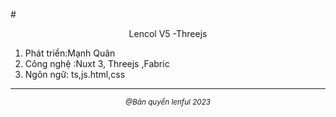 
#<center>Lencol V5 -Threejs</center>
<ol>
    <li>Phát triển:Mạnh Quân</li>
    <li>Công nghệ :Nuxt 3, Threejs ,Fabric</li>
    <li>Ngôn ngữ: ts,js.html,css</li>
</ol>
<hr/>
<small><i><center>@Bản quyển lenful 2023</center></i></small>


